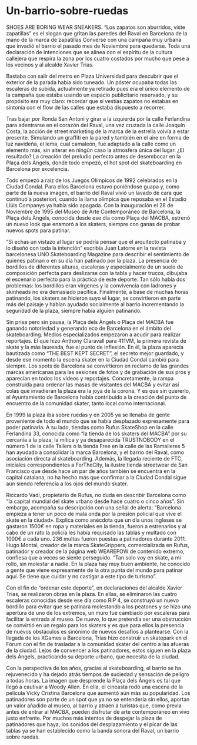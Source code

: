 Un-barrio-sobre-ruedas
======================
SHOES ARE BORING WEAR SNEAKERS. “Los zapatos son aburridos, viste zapatillas” es el slogan que gritan las paredes del Raval en Barcelona de la mano de la marca de zapatillas Converse con una campaña muy urbana que invadió el barrio el pasado mes de Noviembre para quedarse. Toda una declaración de intenciones que se alinea con el espíritu de la cultura callejera que respira la zona por los cuatro costados por mucho que pese a los vecinos y al alcalde Xavier Trias.

Bastaba con salir del metro en Plaza Universidad para descubrir que el exterior de la parada había sido tuneado. Un póster ocupaba todas las escaleras de subida, actualmente ya retirado pues era el único elemento de la campaña que estaba usando un espacio publicitario reservado, y su propósito era muy claro: recordar que sí vestías zapatos no estabas en sintonía con el flow de las calles que estaba dispuesto a recorrer.



Tras bajar por Ronda San Antoni y girar a la izquierda por la calle Ferlandina para adentrarse en el corazón del Raval, una vez cruzada la calle Joaquín Costa, la acción de street marketing de la marca de la estrella volvía a estar presente. Simulando un graffiti en la pared y también en el aire en forma de luz navideña, el lema, cual camaleón, fue adaptado a la calle como un elemento más, sin alterar en ningún caso la atmosfera única del lugar. ¿El resultado? La creación del preludio perfecto antes de desembocar en la Plaça dels Àngels, donde todo empezó, el hot spot del skateboarding en Barcelona por excelencia.

Todo empezó a raíz de los Juegos Olímpicos de 1992 celebrados en la Ciudad Condal. Para ellos Barcelona estuvo poniéndose guapa y, como parte de la nueva imagen, el barrio del Raval vivió un lavado de cara que continuó a posteriori, cuando la llama olímpica que reposaba en el Estadio Llúis Companys ya había sido apagada. Con la inauguración el 28 de Noviembre de 1995 del Museo de Arte Contemporáneo de Barcelona, la Plaça dels Àngels, conocida desde ese día como Plaça del MACBA, estrenó un nuevo look que enamoró a los skaters, siempre con ganas de probar nuevos spots para patinar.

“Si echas un vistazo al lugar se podría pensar que el arquitecto patinaba y lo diseñó con toda la intención” escribía Juan Latorre en la revista barcelonesa UNO Skateboarding Magazine para describir el sentimiento de quienes patinan o en su día han patinado por la plaza. La presencia de bordillos de diferentes alturas, escaleras y especialmente de un suelo de composición perfecta para deslizarse con la tabla y hacer trucos, dibujaba el escenario perfecto para la práctica de este deporte. Tan sólo había dos problemas: los bordillos eran vírgenes y la convivencia con ladrones y skinheads no era demasiado pacífica. Finalmente, a base de muchas horas patinando, los skaters se hicieron suyo el lugar, se convirtieron en parte más del paisaje y habían ayudado socialmente al barrio incrementando la seguridad de la plaza, siempre había alguien patinando.

Sin prisa pero sin pausa, la Plaça dels Àngels o Plaça del MACBA fue ganando notoriedad y generando eco de Barcelona en el ámbito del skateboarding. Medios especializados empezaron a acudir para realizar reportajes. El que hizo Anthony Claravall para 411VM, la primera revista de skate y la más laureada, fue el punto de inflexión. En él, la plaza aparecía bautizada como “THE BEST KEPT SECRET”, el secreto mejor guardado, y desde ese momento la escena skater en la Ciudad Condal cambió para siempre. Los spots de Barcelona se convirtieron en reclamo de las grandes marcas americanas para las sesiones de fotos y de grabación de sus pros y aparecían en todos los vídeos y reportajes. Concretamente, la rampa construida para ordenar las masas de visitantes del MACBA y evitar así colas que invadieran la plaza era la joya de la corona. Y es que sin quererlo, el Ayuntamiento de Barcelona había contribuido a la creación del punto de encuentro de la comunidad skater, tanto local como internacional.

En 1999 la plaza iba sobre ruedas y en 2005 ya se llenaba de gente proveniente de todo el mundo que se había desplazado expresamente para poder patinarla. A su lado, tiendas como Rufus SkateShop en la calle Ferlandina 33, conocida como “la tienda de los skaters del MACBA” por su cercanía a la plaza, la mítica y ya desaparecida TRUSTNOBODY en el número 1 de la calle Tallers o la tienda Free en la calle de las Ramalleres 5 han ayudado a consolidar la marca Barcelona, y el barrio del Raval, como asociación directa al skateboarding. Además, la llegada reciente de FTC, iniciales correspondientes a ForTheCity, la ilustre tienda streetwear de San Francisco que desde hace un par de años también se encuentra en la capital catalana, no ha hecho más que confirmar a la Ciudad Condal sigue aún siendo referencia a los ojos del mundo skater.

Riccardo Vadi, propietario de Rufus, no duda en describir Barcelona como “la capital mundial del skate urbano desde hace cuatro o cinco años”. Sin embargo, acompaña su descripción con una señal de alerta: “Barcelona empieza a tener un poco de mala onda por la presión policial que vive el skate en la ciudad». Explica como anécdota que un día unos ingleses se gastaron 1500€ en ropa y materiales en la tienda, fueron a estrenarlos y al cabo de un rato la policía les había requisado las tablas y multado con 1000€ a cada uno. 236 multas fueron puestas a patinadores durante 2011. Hugo Montal, creador de la marca SkateGrippers, comercializada en Rufus, patinador y creador de la página web WEAREFOW de contenido extremo, confiesa que a veces se siente perseguido. “Tan solo voy en skate, a mi rollo, sin molestar a nadie. En la plaza hay muy buen ambiente, he conocido a gente que viene expresamente de la otra punta del mundo para patinar aquí. Se tiene que cuidar y no castigar a este tipo de turismo”.

Con el fin de “ordenar este deporte”, en declaraciones del alcalde Xavier Trias, se realizaron obras en la plaza. En ellas, se eliminaron las cuatro escaleras conocidas desde ese día como RIP 4, se construyó un nuevo bordillo para evitar que se patinara molestando a los peatones y se hizo una apertura de uno de los extremos, un muro fue cambiado por escaleras para facilitar la entrada al museo. De nuevo, lo que pretendía ser una obstrucción se convirtió en un regalo para los skaters y es que para ellos la presencia de nuevos obstáculos es sinónimo de nuevos desafíos a plantearse. Con la llegada de los XGames a Barcelona, Trias hizo construir un skatepark en el Fórum con el fin de trasladar a la comunidad skater del centro a las afueras de la ciudad. Lejos de convencer a los patinadores, estos siguen en la plaza dels Àngels, practicando su deporte urbano, que necesita de la ciudad.

Con la perspectiva de los años, gracias al skateboarding, el barrio se ha rejuvenecido y ha dejado atrás tiempos de suciedad y sensación de peligro a todas horas. La imagen que desprende la Plaça dels Àngels es tal que llegó a cautivar a Woody Allen. En ella, el cineasta rodó una escena de la película Vicky Cristina Barcelona que aumentó aún más su popularidad. Los patinadores son parte de un spot que ya no se entendería sin ellos, aportan un valor añadido al museo, al barrio y atraen a turistas que, como previa antes de entrar al MACBA, pueden disfrutar de arte contemporáneo en vivo justo enfrente. Por muchos más intentos de despejar la plaza de patinadores que haya, los sonidos del desplazamiento y el picar de las tablas ya se han establecido como la banda sonora del Raval, un barrio sobre ruedas.
